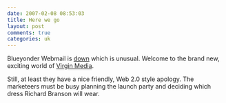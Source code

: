 ```yaml
---
date: 2007-02-08 08:53:03
title: Here we go
layout: post
comments: true
categories: uk
---
```

Blueyonder Webmail is
[down](http://flickr.com/photos/70276096@N00/383258896/) which is
unusual. Welcome to the brand new, exciting world of
[Virgin Media](http://www.nbrightside.com/blog/2007/01/31/i-am-a-virgin-again/).

Still, at least they have a nice friendly, Web 2.0 style apology. The
marketeers must be busy planning the launch party and deciding which
dress Richard Branson will wear.
